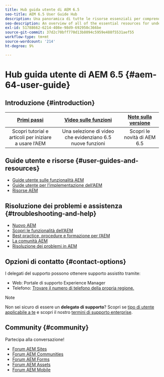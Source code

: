 ```yaml
---
title: Hub guida utente di AEM 6.5
seo-title: AEM 6.5 User Guide Hub
description: Una panoramica di tutte le risorse essenziali per comprendere, installare, gestire e utilizzare AEM 6.5
seo-description: An overview of all of the essential resources for understanding, installing, managing, and using AEM 6.5
exl-id: 51788662-6214-408e-98d9-692950c366be
source-git-commit: 37d2c70bff770d13b8094c5959e488f5531aef55
workflow-type: tm+mt
source-wordcount: '214'
ht-degree: 9%

---
```


# Hub guida utente di AEM 6.5 {#aem-64-user-guide}

## Introduzione {#introduction}

| [Primi passi](https://experienceleague.adobe.com/docs/experience-manager-cloud-service/overview/home.html?lang=it) | [Video sulle funzioni](https://helpx.adobe.com/experience-manager/kt/index/aem-6-5-videos.html) | [Note sulla versione](https://helpx.adobe.com/it/experience-manager/6-5/release-notes.html) |
|:-:|:-:|:-:|
| Scopri tutorial e articoli per iniziare a usare l’AEM | Una selezione di video che evidenziano 6.5 nuove funzioni | Scopri le novità di AEM 6.5 |

## Guide utente e risorse {#user-guides-and-resources}

* [Guide utente sulle funzionalità AEM](capabilities.md)
* [Guide utente per l’implementazione dell’AEM](implementation.md)
* [Risorse AEM](resources.md)

## Risoluzione dei problemi e assistenza {#troubleshooting-and-help}

* [Nuovo AEM](new.md)
* [Scopri le funzionalità dell’AEM](learn.md)
* [Best practice, procedure e formazione per l’AEM](best-practice.md)
* [La comunità AEM](community.md)
* [Risoluzione dei problemi in AEM](troubleshooting.md)

## Opzioni di contatto {#contact-options}

I delegati del supporto possono ottenere supporto assistito tramite:

* Web: Portale di supporto Experience Manager
* Telefono: [Trovare il numero di telefono della propria regione.](https://helpx.adobe.com/contact/dma-external/DMACustomeCareRegionalPhoneNumbers.html)

>[!NOTE]
>
>Non sei sicuro di essere un **delegato di supporto**? Scopri se [tipo di utente applicabile a te](https://helpx.adobe.com/experience-cloud/supported-users.html) e scopri il nostro [termini di supporto enterprise](https://helpx.adobe.com/support/programs/enterprise-support-terms.html).

## Community {#community}

Partecipa alla conversazione!

* [Forum AEM Sites](https://help-forums.adobe.com/content/adobeforums/en/experience-manager-forum/adobe-experience-manager.html)
* [Forum AEM Communities](https://help-forums.adobe.com/content/adobeforums/en/experience-manager-forum/aem-communities.html)
* [Forum AEM Forms](https://help-forums.adobe.com/content/adobeforums/en/experience-manager-forum/aem-forms.html)
* [Forum AEM Assets](https://help-forums.adobe.com/content/adobeforums/en/experience-manager-forum/aem-assets.html)
* [Forum AEM Mobile](https://forums.adobe.com/community/experiencemanagermobile)
